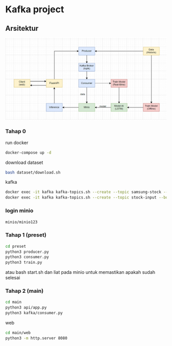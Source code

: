 # Kafka project

## Arsitektur
![arsi](img/image.png)

### Tahap 0
run docker
```bash
docker-compose up -d
```

download dataset
```bash
bash dataset/download.sh
```

kafka
```bash
docker exec -it kafka kafka-topics.sh --create --topic samsung-stock --bootstrap-server localhost:9092 --partitions 1 --replication-factor 1
docker exec -it kafka kafka-topics.sh --create --topic stock-input --bootstrap-server localhost:9092 --partitions 1 --replication-factor 1
```

### login minio
```txt
minio/minio123
```

### Tahap 1 (preset)
```bash
cd preset
python3 producer.py
python3 consumer.py
python3 train.py
```
atau bash start.sh dan liat pada minio untuk memastikan apakah sudah selesai

### Tahap 2 (main)
```bash
cd main
python3 api/app.py 
python3 kafka/consumer.py
```

web
```bash
cd main/web
python3 -m http.server 8080
```